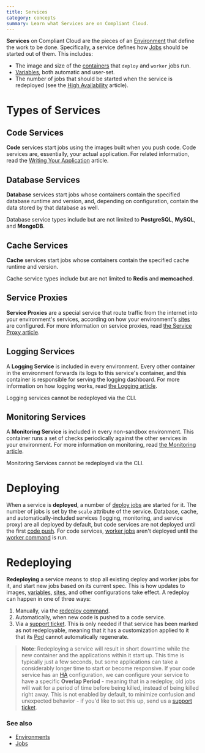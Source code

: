 ```yaml
---
title: Services
category: concepts
summary: Learn what Services are on Compliant Cloud.
---
```


**Services** on Compliant Cloud are the pieces of an [Environment](/compliant-cloud/articles/concepts/environments) that define the work to be done. Specifically, a service defines how [Jobs](/compliant-cloud/articles/concepts/jobs) should be started out of them. This includes:

* The image and size of the [containers](/compliant-cloud/articles/concepts/containers) that `deploy` and `worker` jobs run.
* [Variables](/compliant-cloud/articles/environment-variables), both automatic and user-set.
* The number of jobs that should be started when the service is redeployed (see the [High Availability](/compliant-cloud/articles/ha-application) article).

# Types of Services

## Code Services

**Code** services start jobs using the images built when you push code. Code services are, essentially, your actual application. For related information, read the [Writing Your Application](/compliant-cloud/articles/writing-your-application) article.

## Database Services

**Database** services start jobs whose containers contain the specified database runtime and version, and, depending on configuration, contain the data stored by that database as well.

Database service types include but are not limited to **PostgreSQL**, **MySQL**, and **MongoDB**.

## Cache Services

**Cache** services start jobs whose containers contain the specified cache runtime and version.

Cache service types include but are not limited to **Redis** and **memcached**.

## Service Proxies

**Service Proxies** are a special service that route traffic from the internet into your environment's services, according on how your environment's [sites](/compliant-cloud/articles/concepts/sites) are configured. For more information on service proxies, read [the Service Proxy article](/compliant-cloud/articles/concepts/service-proxy).

## Logging Services

A **Logging Service** is included in every environment. Every other container in the environment forwards its logs to this service's container, and this container is responsible for serving the logging dashboard. For more information on how logging works, read [the Logging article](/compliant-cloud/articles/logging-access).

Logging services cannot be redeployed via the CLI.

## Monitoring Services

A **Monitoring Service** is included in every non-sandbox environment. This container runs a set of checks periodically against the other services in your environment. For more information on monitoring, read [the Monitoring article](/compliant-cloud/articles/monitoring).

Monitoring Services cannot be redeployed via the CLI.

# Deploying

When a service is **deployed**, a number of [deploy jobs](/compliant-cloud/articles/concepts/jobs#deploy-jobs) are started for it. The number of jobs is set by the `scale` attribute of the service. Database, cache, and automatically-included services (logging, monitoring, and service proxy) are all deployed by default, but code services are not deployed until the first [code push](/compliant-cloud/articles/code-deployment). For code services, [worker jobs](/compliant-cloud/articles/concepts/jobs#worker-jobs) aren't deployed until the [worker command](http://localhost:4567/paas/paas-cli-reference#worker) is run.

# Redeploying

**Redeploying** a service means to stop all existing deploy and worker jobs for it, and start new jobs based on its current spec. This is how updates to images,  [variables](/compliant-cloud/articles/environment-variables), [sites](/compliant-cloud/articles/concepts/sites), and other configurations take effect. A redeploy can happen in one of three ways:

1. Manually, via the [redeploy command](/paas/paas-cli-reference#redeploy).
2. Automatically, when new code is pushed to a code service.
3. Via a [support ticket](/compliant-cloud/articles/contact). This is only needed if that service has been marked as not redeployable, meaning that it has a customization applied to it that its [Pod](/compliant-cloud/articles/concepts/pods) cannot automatically regenerate.

> **Note**: Redeploying a service will result in short downtime while the new container and the applications within it start up. This time is typically just a few seconds, but some applications can take a considerably longer time to start or become responsive. If your code service has an [HA](/compliant-cloud/articles/ha-application) configuration, we can configure your service to have a specific **Overlap Period** - meaning that in a redeploy, old jobs will wait for a period of time before being killed, instead of being killed right away. This is not enabled by default, to minimize confusion and unexpected behavior - if you'd like to set this up, send us a [support ticket](/compliant-cloud/articles/contact).

### See also

* [Environments](/compliant-cloud/articles/concepts/environments)
* [Jobs](/compliant-cloud/articles/concepts/jobs)
